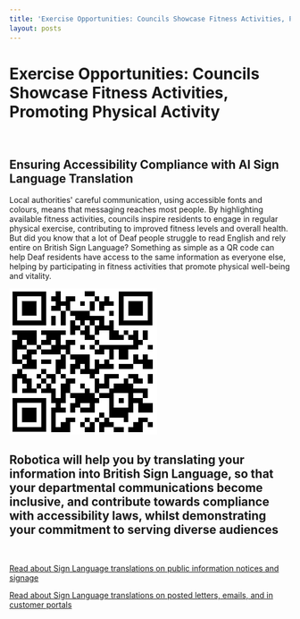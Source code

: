 ```yaml
---
title: 'Exercise Opportunities: Councils Showcase Fitness Activities, Promoting Physical Activity'
layout: posts
---
```


# Exercise Opportunities: Councils Showcase Fitness Activities, Promoting Physical Activity

![]()

## Ensuring Accessibility Compliance with AI Sign Language Translation

Local authorities' careful communication, using accessible fonts and colours, means that messaging reaches most people.  By highlighting available fitness activities, councils inspire residents to engage in regular physical exercise, contributing to improved fitness levels and overall health.  
But did you know that a lot of Deaf people struggle to read English and rely entire on British Sign Language?
Something as simple as a QR code can help Deaf residents have access to the same information as everyone else, helping by participating in fitness activities that promote physical well-being and vitality.

![QR Code](/posts/images/qr-contact.png)

## Robotica will help you by translating your information into British Sign Language, so that your departmental communications become inclusive, and contribute towards compliance with accessibility laws, whilst demonstrating your commitment to serving diverse audiences

<br/>

[Read about Sign Language translations on public information notices and signage](/solutions/gazette)

[Read about Sign Language translations on posted letters, emails, and in customer portals](/solutions/correspondent)
